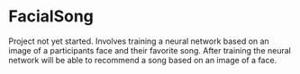 # FacialSong
Project not yet started. Involves training a neural network based on an image of a participants face and their favorite song. After training the neural network will be able to recommend a song based on an image of a face.
